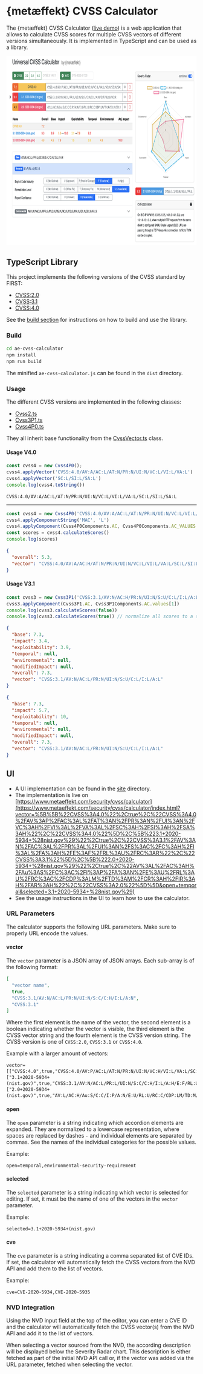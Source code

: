 # {metæffekt} CVSS Calculator

The {metæffekt} CVSS Calculator
([live demo](https://www.metaeffekt.com/security/cvss/calculator/index.html?vector=%5B%5B%22CVSS%3A4.0%22%2Ctrue%2C%22CVSS%3A4.0%2FAV%3AP%2FAC%3AL%2FAT%3AN%2FPR%3AN%2FUI%3AN%2FVC%3AH%2FVI%3AL%2FVA%3AL%2FSC%3AH%2FSI%3AH%2FSA%3AH%22%2C%22CVSS%3A4.0%22%5D%2C%5B%223.1+2020-5934+%28nist.gov%29%22%2Ctrue%2C%22CVSS%3A3.1%2FAV%3AN%2FAC%3AL%2FPR%3AL%2FUI%3AN%2FS%3AC%2FC%3AH%2FI%3AL%2FA%3AH%2FE%3AF%2FRL%3AU%2FRC%3AR%22%2C%22CVSS%3A3.1%22%5D%2C%5B%222.0+2020-5934+%28nist.gov%29%22%2Ctrue%2C%22AV%3AL%2FAC%3AH%2FAu%3AS%2FC%3AC%2FI%3AP%2FA%3AN%2FE%3AU%2FRL%3AU%2FRC%3AC%2FCDP%3ALM%2FTD%3AM%2FCR%3AH%2FIR%3AH%2FAR%3AH%22%2C%22CVSS%3A2.0%22%5D%5D&open=temporal&selected=3.1+2020-5934+%28nist.gov%29))
is a web application that allows to calculate CVSS scores for multiple CVSS vectors of
different versions simultaneously. It is implemented in TypeScript and can be used as a library.

<img alt="calculator-preview.png" height="500px" src="site/img/calculator-preview.png"/>

## TypeScript Library

This project implements the following versions of the CVSS standard by FIRST:

- [CVSS:2.0](https://www.first.org/cvss/v2/guide)
- [CVSS:3.1](https://www.first.org/cvss/v3.1/specification-document)
- [CVSS:4.0](https://www.first.org/cvss/v4.0/specification-document)

See the [build section](#build) for instructions on how to build and use the library.

### Build

```bash
cd ae-cvss-calculator
npm install
npm run build
```

The minified `ae-cvss-calculator.js` can be found in the `dist` directory.

### Usage

The different CVSS versions are implemented in the following classes:

- [Cvss2.ts](ae-cvss-calculator/src/cvss2/Cvss2.ts)
- [Cvss3P1.ts](ae-cvss-calculator/src/cvss3p1/Cvss3P1.ts)
- [Cvss4P0.ts](ae-cvss-calculator/src/cvss4p0/Cvss4P0.ts)

They all inherit base functionality from the [CvssVector.ts](ae-cvss-calculator/src/CvssVector.ts) class.

#### Usage V4.0

```ts
const cvss4 = new Cvss4P0();
cvss4.applyVector('CVSS:4.0/AV:A/AC:L/AT:N/PR:N/UI:N/VC:L/VI:L/VA:L')
cvss4.applyVector('SC:L/SI:L/SA:L')
console.log(cvss4.toString())
```

```
CVSS:4.0/AV:A/AC:L/AT:N/PR:N/UI:N/VC:L/VI:L/VA:L/SC:L/SI:L/SA:L
```

---

```ts
const cvss4 = new Cvss4P0('CVSS:4.0/AV:A/AC:L/AT:N/PR:N/UI:N/VC:L/VI:L/VA:L/SC:L/SI:L/SA:L')
cvss4.applyComponentString('MAC', 'L')
cvss4.applyComponent(Cvss4P0Components.AC, Cvss4P0Components.AC_VALUES.H)
const scores = cvss4.calculateScores()
console.log(scores)
```

```json
{
  "overall": 5.3,
  "vector": "CVSS:4.0/AV:A/AC:H/AT:N/PR:N/UI:N/VC:L/VI:L/VA:L/SC:L/SI:L/SA:L/MAV:X/MAC:L/MAT:X/MPR:X/MUI:X/MVC:X/MVI:X/MVA:X/MSC:X/MSI:X/MSA:X"
}
```

#### Usage V3.1

```ts
const cvss3 = new Cvss3P1('CVSS:3.1/AV:N/AC:H/PR:N/UI:N/S:U/C:L/I:L/A:L')
cvss3.applyComponent(Cvss3P1.AC, Cvss3P1Components.AC.values[1])
console.log(cvss3.calculateScores(false))
console.log(cvss3.calculateScores(true)) // normalize all scores to a scale 0-10 (CVSS:3.1 Exploitability, Impact)
```

```json
{
  "base": 7.3,
  "impact": 3.4,
  "exploitability": 3.9,
  "temporal": null,
  "environmental": null,
  "modifiedImpact": null,
  "overall": 7.3,
  "vector": "CVSS:3.1/AV:N/AC:L/PR:N/UI:N/S:U/C:L/I:L/A:L"
}
```

```json
{
  "base": 7.3,
  "impact": 5.7,
  "exploitability": 10,
  "temporal": null,
  "environmental": null,
  "modifiedImpact": null,
  "overall": 7.3,
  "vector": "CVSS:3.1/AV:N/AC:L/PR:N/UI:N/S:U/C:L/I:L/A:L"
}
```

## UI

- A UI implementation can be found in the [site](site) directory.
- The implementation is live on
  [https://www.metaeffekt.com/security/cvss/calculator](https://www.metaeffekt.com/security/cvss/calculator/index.html?vector=%5B%5B%22CVSS%3A4.0%22%2Ctrue%2C%22CVSS%3A4.0%2FAV%3AP%2FAC%3AL%2FAT%3AN%2FPR%3AN%2FUI%3AN%2FVC%3AH%2FVI%3AL%2FVA%3AL%2FSC%3AH%2FSI%3AH%2FSA%3AH%22%2C%22CVSS%3A4.0%22%5D%2C%5B%223.1+2020-5934+%28nist.gov%29%22%2Ctrue%2C%22CVSS%3A3.1%2FAV%3AN%2FAC%3AL%2FPR%3AL%2FUI%3AN%2FS%3AC%2FC%3AH%2FI%3AL%2FA%3AH%2FE%3AF%2FRL%3AU%2FRC%3AR%22%2C%22CVSS%3A3.1%22%5D%2C%5B%222.0+2020-5934+%28nist.gov%29%22%2Ctrue%2C%22AV%3AL%2FAC%3AH%2FAu%3AS%2FC%3AC%2FI%3AP%2FA%3AN%2FE%3AU%2FRL%3AU%2FRC%3AC%2FCDP%3ALM%2FTD%3AM%2FCR%3AH%2FIR%3AH%2FAR%3AH%22%2C%22CVSS%3A2.0%22%5D%5D&open=temporal&selected=3.1+2020-5934+%28nist.gov%29)
- See the usage instructions in the UI to learn how to use the calculator.

### URL Parameters

The calculator supports the following URL parameters.
Make sure to properly URL encode the values.

#### vector

The `vector` parameter is a JSON array of JSON arrays. Each sub-array is of the following format:

```json
[
  "vector name",
  true,
  "CVSS:3.1/AV:N/AC:L/PR:N/UI:N/S:C/C:H/I:L/A:N",
  "CVSS:3.1"
]
```

Where the first element is the name of the vector, the second element is a boolean indicating whether the vector is
visible, the third element is the CVSS vector string and the fourth element is the CVSS version string.
The CVSS version is one of `CVSS:2.0`, `CVSS:3.1` or `CVSS:4.0`.

Example with a larger amount of vectors:

```
vector=[["CVSS:4.0",true,"CVSS:4.0/AV:P/AC:L/AT:N/PR:N/UI:N/VC:H/VI:L/VA:L/SC:H/SI:H/SA:H","CVSS:4.0"],["3.1+2020-5934+(nist.gov)",true,"CVSS:3.1/AV:N/AC:L/PR:L/UI:N/S:C/C:H/I:L/A:H/E:F/RL:U/RC:R","CVSS:3.1"],["2.0+2020-5934+(nist.gov)",true,"AV:L/AC:H/Au:S/C:C/I:P/A:N/E:U/RL:U/RC:C/CDP:LM/TD:M/CR:H/IR:H/AR:H","CVSS:2.0"]]
```

#### open

The `open` parameter is a string indicating which accordion elements are expanded.
They are normalized to a lowercase representation, where spaces are replaced by dashes `-` and individual elements are
separated by commas.
See the names of the individual categories for the possible values.

Example:

```
open=temporal,environmental-security-requirement
```

#### selected

The `selected` parameter is a string indicating which vector is selected for editing.
If set, it must be the name of one of the vectors in the `vector` parameter.

Example:

```
selected=3.1+2020-5934+(nist.gov)
```

#### cve

The `cve` parameter is a string indicating a comma separated list of CVE IDs.
If set, the calculator will automatically fetch the CVSS vectors from the NVD API and add them to the list of vectors.

Example:

```
cve=CVE-2020-5934,CVE-2020-5935
```

### NVD Integration

Using the NVD input field at the top of the editor, you can enter a CVE ID and the calculator will automatically fetch
the CVSS vector(s) from the NVD API and add it to the list of vectors.

When selecting a vector sourced from the NVD, the according description will be displayed below the Severity Radar
chart.
This description is either fetched as part of the initial NVD API call or, if the vector was added via the URL
parameter, fetched when selecting the vector.

